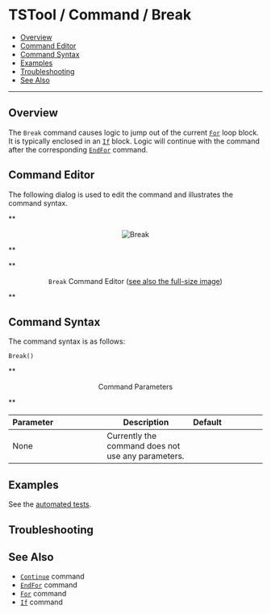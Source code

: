 # TSTool / Command / Break #

* [Overview](#overview)
* [Command Editor](#command-editor)
* [Command Syntax](#command-syntax)
* [Examples](#examples)
* [Troubleshooting](#troubleshooting)
* [See Also](#see-also)

-------------------------

## Overview ##

The `Break` command causes logic to jump out of the current [`For`](../For/For.md) loop block.
It is typically enclosed in an [`If`](../If/If.md) block.
Logic will continue with the command after the corresponding [`EndFor`](../EndFor/EndFor.md) command.

## Command Editor ##

The following dialog is used to edit the command and illustrates the command syntax.

**<p style="text-align: center;">
![Break](Break.png)
</p>**

**<p style="text-align: center;">
`Break` Command Editor (<a href="../Break.png">see also the full-size image</a>)
</p>**

## Command Syntax ##

The command syntax is as follows:

```text
Break()
```
**<p style="text-align: center;">
Command Parameters
</p>**

| **Parameter**&nbsp;&nbsp;&nbsp;&nbsp;&nbsp;&nbsp;&nbsp;&nbsp;&nbsp;&nbsp;&nbsp;&nbsp;&nbsp;&nbsp;&nbsp;&nbsp;&nbsp;&nbsp;&nbsp;&nbsp;&nbsp; | **Description** | **Default**&nbsp;&nbsp;&nbsp;&nbsp;&nbsp;&nbsp;&nbsp;&nbsp;&nbsp;&nbsp;&nbsp;&nbsp;&nbsp;&nbsp;&nbsp;&nbsp;&nbsp; |
| --------------|-----------------|----------------- |
| None | Currently the command does not use any parameters. |  |

## Examples ##

See the [automated tests](https://github.com/OpenCDSS/cdss-app-tstool-test/tree/master/test/commands/Break).

## Troubleshooting ##

## See Also ##

* [`Continue`](../Continue/Continue.md) command
* [`EndFor`](../EndFor/EndFor.md) command
* [`For`](../For/For.md) command
* [`If`](../If/If.md) command
